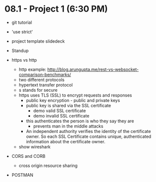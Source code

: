 # 08.1 - Project 1 (6:30 PM)

- git tutorial
- 'use strict'
- project template slidedeck
- Standup

- https vs http

  - http example: http://blog.arungupta.me/rest-vs-websocket-comparison-benchmarks/
  - two different protocols
  - hypertext transfer protocol
  - s stands for secure
  - https uses TLS (SSL) to encrypt requests and responses
    - public key encryption - public and private keys
    - public key is shared via the SSL certificate
      - demo valid SSL certificate
      - demo invalid SSL certificate
    - this authenticates the person is who they say they are
      - prevents man in the middle attacks
    - An independent authority verifies the identity of the certificate owner. So each SSL Certificate contains unique, authenticated information about the certificate owner.
  - show wireshark

- CORS and CORB

  - cross origin resource sharing

- POSTMAN

